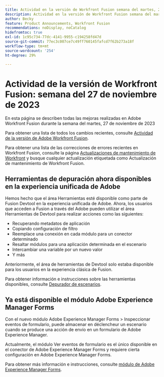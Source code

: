 ```yaml
---
title: Actividad en la versión de Workfront Fusion semana del martes, 27 de noviembre de 2023
description: Actividad en la versión de Workfront Fusion semana del martes, 27 de noviembre de 2023
author: Becky
feature: Product Announcements, Workfront Fusion
recommendations: noDisplay, noCatalog
hidefromtoc: true
exl-id: 1c95c734-77dc-4141-9955-c194258fd47d
source-git-commit: 77ec3c007ce7c49ff760145fafcd7f62b273a18f
workflow-type: tm+mt
source-wordcount: '254'
ht-degree: 29%

---
```


# Actividad de la versión de Workfront Fusion: semana del 27 de noviembre de 2023

En esta página se describen todas las mejoras realizadas en Adobe Workfront Fusion durante la semana del martes, 27 de noviembre de 2023

Para obtener una lista de todos los cambios recientes, consulte [Actividad de la versión de Adobe Workfront Fusion](/help/workfront-fusion/fusion-product-releases/fusion-release-activity.md).

Para obtener una lista de las correcciones de errores recientes en Workfront Fusion, consulte la página [Actualizaciones de mantenimiento de Workfront](https://experienceleague.adobe.com/docs/workfront-known-issues/releases/current-updates.html?lang=es) y busque cualquier actualización etiquetada como Actualización de mantenimiento de Workfront Fusion.

## Herramientas de depuración ahora disponibles en la experiencia unificada de Adobe

Hemos hecho que el área Herramientas esté disponible como parte de Fusion Devtool en la experiencia unificada de Adobe. Ahora, los usuarios que acceden a Fusion a través del Adobe pueden utilizar el área Herramientas de Devtool para realizar acciones como las siguientes:

* Recuperando metadatos de aplicación
* Copiando configuración de filtro
* Reemplace una conexión en cada módulo para un conector determinado
* Resaltar módulos para una aplicación determinada en el escenario
* Intercambiar una variable por un nuevo valor
* Y más

Anteriormente, el área de herramientas de Devtool solo estaba disponible para los usuarios en la experiencia clásica de Fusion.

Para obtener información e instrucciones sobre las herramientas disponibles, consulte [Depurador de escenarios](/help/workfront-fusion/manage-scenarios/debug-a-scenario.md#tools).

## Ya está disponible el módulo Adobe Experience Manager Forms

Con el nuevo módulo Adobe Experience Manager Forms > Inspeccionar eventos de formulario, puede almacenar en déclencheur un escenario cuando se produce una acción de envío en un formulario de Adobe Experience Manager.

Actualmente, el módulo Ver eventos de formulario es el único disponible en el conector de Adobe Experience Manager Forms y requiere cierta configuración en Adobe Experience Manager Forms.

Para obtener más información e instrucciones, consulte [módulo de Adobe Experience Manager Forms](/help/workfront-fusion/references/apps-and-modules/adobe-connectors/aem-forms-modules.md).
